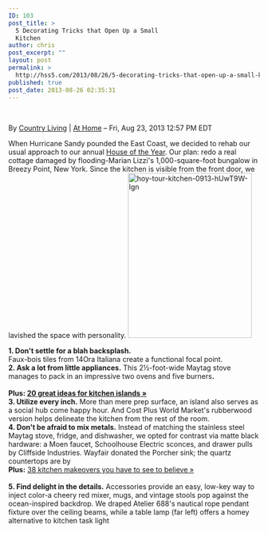 ```yaml
---
ID: 103
post_title: >
  5 Decorating Tricks that Open Up a Small
  Kitchen
author: chris
post_excerpt: ""
layout: post
permalink: >
  http://hss5.com/2013/08/26/5-decorating-tricks-that-open-up-a-small-kitchen/
published: true
post_date: 2013-08-26 02:35:31
---
```

<p>&nbsp; <p>By <a href="http://shine.yahoo.com/blogs/author/country-living-ycn-1137137/">Country Living</a> | <a href="http://shine.yahoo.com/blogs/at-home/">At Home</a> – <abbr>Fri, Aug 23, 2013 12:57 PM EDT</abbr> <p align="left"> When Hurricane Sandy pounded the East Coast, we decided to rehab our usual approach to our annual <a href="http://www.countryliving.com/homes/house-tours/house-of-the-year/2013-house-of-the-year-tour?link=emb&amp;dom=yah_life&amp;src=syn&amp;con=blog_countryliving&amp;mag=clg">House of the Year</a>. Our plan: redo a real cottage damaged by flooding-Marian Lizzi's 1,000-square-foot bungalow in Breezy Point, New York. Since the kitchen is visible from the front door, we lavished the space with personality. <a href="http://blog.8toy.com/wp-content/uploads/2013/08/hoytourkitchen0913hUwT9Wlgn.jpg"><img style="border-bottom: 0px; border-left: 0px; display: inline; border-top: 0px; border-right: 0px" title="hoy-tour-kitchen-0913-hUwT9W-lgn" border="0" alt="hoy-tour-kitchen-0913-hUwT9W-lgn" src="http://blog.8toy.com/wp-content/uploads/2013/08/hoytourkitchen0913hUwT9Wlgn_thumb.jpg" width="248" height="330"></a></p> <p><b>1. Don't settle for a blah backsplash.</b><br>Faux-bois tiles from 14Ora Italiana create a functional focal point. <br><b>2. Ask a lot from little appliances.</b> This 2½-foot-wide Maytag stove manages to pack in an impressive two ovens and five burners<b>. <br></b><br><b>Plus: <a href="http://www.countryliving.com/homes/renovation-and-remodeling/kitchen-islands?link=emb&amp;dom=yah_life&amp;src=syn&amp;con=blog_countryliving&amp;mag=clg">20 great ideas for kitchen islands »</a></b><br><b>3. Utilize every inch.</b> More than mere prep surface, an island also serves as a social hub come happy hour. And Cost Plus World Market's rubberwood version helps delineate the kitchen from the rest of the room. <br><b>4. Don't be afraid to mix metals.</b> Instead of matching the stainless steel Maytag stove, fridge, and dishwasher, we opted for contrast via matte black hardware: a Moen faucet, Schoolhouse Electric sconces, and drawer pulls by Cliffside Industries. Wayfair donated the Porcher sink; the quartz countertops are by <br><b>Plus:</b> <a href="http://www.countryliving.com/homes/makeovers/kitchen-makeovers?link=emb&amp;dom=yah_life&amp;src=syn&amp;con=blog_countryliving&amp;mag=clg">38 kitchen makeovers you have to see to believe »</a><br><b><br>5. Find delight in the details.</b> Accessories provide an easy, low-key way to inject color-a cheery red mixer, mugs, and vintage stools pop against the ocean-inspired backdrop. We draped Atelier 688's nautical rope pendant fixture over the ceiling beams, while a table lamp (far left) offers a homey alternative to kitchen task light </p><cite></cite>